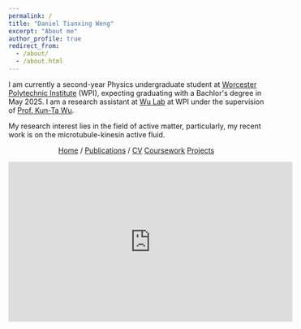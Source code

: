 ```yaml
---
permalink: /
title: "Daniel Tianxing Weng"
excerpt: "About me"
author_profile: true
redirect_from: 
  - /about/
  - /about.html
---
```


I am currently a second-year Physics undergraduate student at [Worcester Polytechnic Institute](https://www.wpi.edu/) (WPI), expecting graduating with a Bachlor's degree in May 2025.
I am a research assistant at [Wu Lab](https://wp.wpi.edu/kuntawu/) at WPI under the supervision of [Prof. Kun-Ta Wu](https://www.wpi.edu/people/faculty/kwu).

My research interest lies in the field of active matter, particularly, my recent work is on the microtubule-kinesin active fluid. 

<p style="text-align: center;"> 
  <a href="https://daniel-tianxing-weng.github.io/">Home</a>
  /
  <a href="https://daniel-tianxing-weng.github.io//publications/">Publications</a>
  /
  <a href="https://daniel-tianxing-weng.github.io//files/Tianxing_Weng_CV_Oct_2023.pdf">CV</a>
  <a href="https://daniel-tianxing-weng.github.io//coursework/">Coursework</a>
   <a href="https://daniel-tianxing-weng.github.io//projects/">Projects</a>
</p>



<iframe 
  width="560" height="315" 
  src="https://www.youtube.com/embed/FDCxLeopGPI?autoplay=1&mute=1" 
  title="YouTube video player" 
  frameborder="0" 
  allow="accelerometer; autoplay; clipboard-write; encrypted-media; gyroscope; picture-in-picture; web-share" allowfullscreen>
</iframe>

